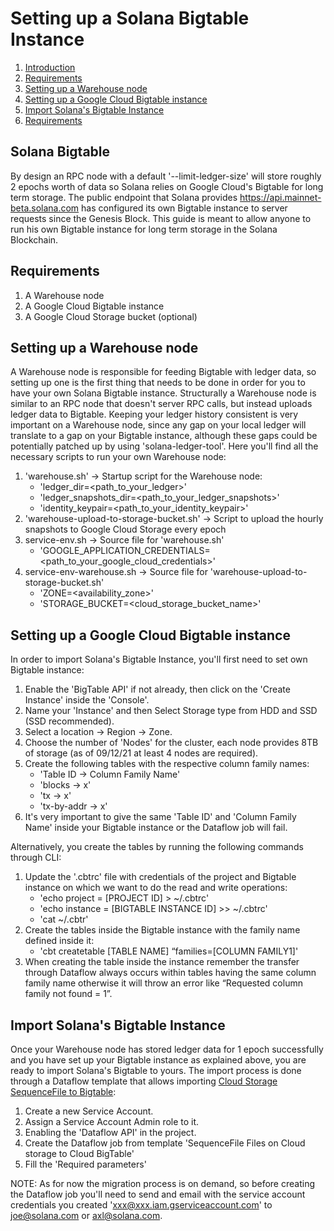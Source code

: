 # Setting up a Solana Bigtable Instance

 1. [Introduction](#solana-bigtable)
 2. [Requirements](#requirements)
 2. [Setting up a Warehouse node](#setting-up-a-warehouse-node)
 2. [Setting up a Google Cloud Bigtable instance](#setting-up-a-google-cloud-bigtable-instance)
 2. [Import Solana's Bigtable Instance](#import-solana's-bigtable-instance)
 2. [Requirements](#requirements)

## Solana Bigtable

By design an RPC node with a default '--limit-ledger-size' will store roughly 2 epochs worth of data so Solana relies on Google Cloud's Bigtable for long term storage.
The public endpoint that Solana provides https://api.mainnet-beta.solana.com has configured its own Bigtable instance to server requests since the Genesis Block.
This guide is meant to allow anyone to run his own Bigtable instance for long term storage in the Solana Blockchain.

## Requirements

1. A Warehouse node
2. A Google Cloud Bigtable instance
3. A Google Cloud Storage bucket (optional)

## Setting up a Warehouse node

A Warehouse node is responsible for feeding Bigtable with ledger data, so setting up one is the first thing that needs to be done in order for you to have your own Solana Bigtable instance.
Structurally a Warehouse node is similar to an RPC node that doesn't server RPC calls, but instead uploads ledger data to Bigtable.
Keeping your ledger history consistent is very important on a Warehouse node, since any gap on your local ledger will translate to a gap on your Bigtable instance, although these gaps could be potentially patched up by using 'solana-ledger-tool'.
Here you'll find all the necessary scripts to run your own Warehouse node:

1. 'warehouse.sh' → Startup script for the Warehouse node:
    * 'ledger_dir=<path_to_your_ledger>'
    * 'ledger_snapshots_dir=<path_to_your_ledger_snapshots>'
    * 'identity_keypair=<path_to_your_identity_keypair>'
2. 'warehouse-upload-to-storage-bucket.sh' → Script to upload the hourly snapshots to Google Cloud Storage every epoch
3. service-env.sh → Source file for 'warehouse.sh'
    * 'GOOGLE_APPLICATION_CREDENTIALS=<path_to_your_google_cloud_credentials>'
4. service-env-warehouse.sh → Source file for 'warehouse-upload-to-storage-bucket.sh'
    * 'ZONE=<availability_zone>'
    * 'STORAGE_BUCKET=<cloud_storage_bucket_name>'

## Setting up a Google Cloud Bigtable instance

In order to import Solana's Bigtable Instance, you'll first need to set own Bigtable instance:

1. Enable the 'BigTable API' if not already, then click on the 'Create Instance' inside the 'Console'.
2. Name your 'Instance' and then Select Storage type from HDD and SSD (SSD recommended).
3. Select a location → Region → Zone.
4. Choose the number of 'Nodes' for the cluster, each node provides 8TB of storage (as of 09/12/21 at least 4 nodes are required).
5. Create the following tables with the respective column family names:
    * 'Table ID → Column Family Name'
    * 'blocks → x'
    * 'tx → x'
    * 'tx-by-addr → x'
6. It's very important to give the same 'Table ID' and 'Column Family Name' inside your Bigtable instance or the Dataflow job will fail.

Alternatively, you create the tables by running the following commands through CLI:

1. Update the '.cbtrc' file with credentials of the project and Bigtable instance on which we want to do the read and write operations:
    * 'echo project = [PROJECT ID] > ~/.cbtrc'
    * 'echo instance = [BIGTABLE INSTANCE ID] >> ~/.cbtrc'
    * 'cat ~/.cbtr'
2. Create the tables inside the Bigtable instance with the family name defined inside it:
    * 'cbt createtable [TABLE NAME] “families=[COLUMN FAMILY1]'
3. When creating the table inside the instance remember the transfer through Dataflow always occurs within tables having the same column family name otherwise it will throw an error like “Requested column family not found = 1”.

## Import Solana's Bigtable Instance

Once your Warehouse node has stored ledger data for 1 epoch successfully and you have set up your Bigtable instance as explained above, you are ready to import Solana's Bigtable to yours.
The import process is done through a Dataflow template that allows importing [Cloud Storage SequenceFile to Bigtable](https://cloud.google.com/dataflow/docs/guides/templates/provided-batch#expandable-11):
1. Create a new Service Account.
2. Assign a Service Account Admin role to it.
3. Enabling the 'Dataflow API' in the project.
4. Create the Dataflow job from template 'SequenceFile Files on Cloud storage to Cloud BigTable'
5. Fill the 'Required parameters'

NOTE: As for now the migration process is on demand, so before creating the Dataflow job you'll need to send and email with the service account credentials you created 'xxx@xxx.iam.gserviceaccount.com' to joe@solana.com or axl@solana.com.
